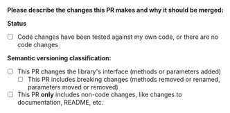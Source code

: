 **Please describe the changes this PR makes and why it should be merged:**

**Status**

- [ ] Code changes have been tested against my own code, or there are no code changes

**Semantic versioning classification:**

- [ ] This PR changes the library's interface (methods or parameters added)
    - [ ] This PR includes breaking changes (methods removed or renamed, parameters moved or removed)
- [ ] This PR **only** includes non-code changes, like changes to documentation, README, etc.
